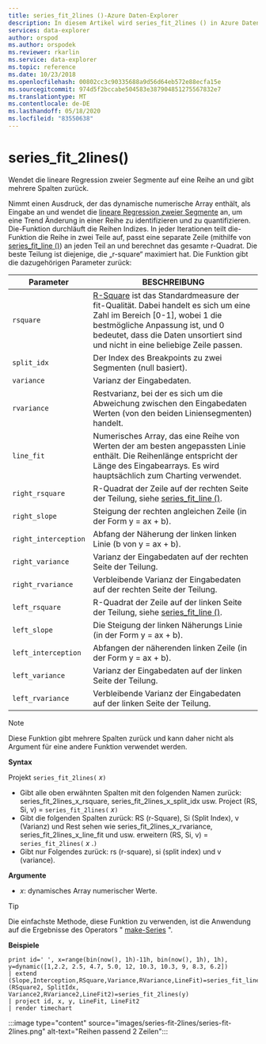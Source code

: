 ```yaml
---
title: series_fit_2lines ()-Azure Daten-Explorer
description: In diesem Artikel wird series_fit_2lines () in Azure Daten-Explorer beschrieben.
services: data-explorer
author: orspod
ms.author: orspodek
ms.reviewer: rkarlin
ms.service: data-explorer
ms.topic: reference
ms.date: 10/23/2018
ms.openlocfilehash: 00802cc3c90335688a9d56d64eb572e88ecfa15e
ms.sourcegitcommit: 974d5f2bccabe504583e387904851275567832e7
ms.translationtype: MT
ms.contentlocale: de-DE
ms.lasthandoff: 05/18/2020
ms.locfileid: "83550638"
---
```

# <a name="series_fit_2lines"></a>series_fit_2lines()

Wendet die lineare Regression zweier Segmente auf eine Reihe an und gibt mehrere Spalten zurück.  

Nimmt einen Ausdruck, der das dynamische numerische Array enthält, als Eingabe an und wendet die [lineare Regression zweier Segmente](https://en.wikipedia.org/wiki/Segmented_regression) an, um eine Trend Änderung in einer Reihe zu identifizieren und zu quantifizieren. Die-Funktion durchläuft die Reihen Indizes. In jeder Iterationen teilt die-Funktion die Reihe in zwei Teile auf, passt eine separate Zeile (mithilfe von [series_fit_line ()](series-fit-linefunction.md)) an jeden Teil an und berechnet das gesamte r-Quadrat. Die beste Teilung ist diejenige, die „r-square“ maximiert hat. Die Funktion gibt die dazugehörigen Parameter zurück:


|Parameter  |BESCHREIBUNG  |
|---------|---------|
|`rsquare`     | [R-Square](https://en.wikipedia.org/wiki/Coefficient_of_determination) ist das Standardmeasure der fit-Qualität. Dabei handelt es sich um eine Zahl im Bereich [0-1], wobei 1 die bestmögliche Anpassung ist, und 0 bedeutet, dass die Daten unsortiert sind und nicht in eine beliebige Zeile passen.        |
|`split_idx`     |   Der Index des Breakpoints zu zwei Segmenten (null basiert).      |
|`variance`     | Varianz der Eingabedaten.        |
|`rvariance`     | Restvarianz, bei der es sich um die Abweichung zwischen den Eingabedaten Werten (von den beiden Liniensegmenten) handelt.        |
|`line_fit`     | Numerisches Array, das eine Reihe von Werten der am besten angepassten Linie enthält. Die Reihenlänge entspricht der Länge des Eingabearrays. Es wird hauptsächlich zum Charting verwendet.        |
|`right_rsquare`     | R-Quadrat der Zeile auf der rechten Seite der Teilung, siehe [series_fit_line ()](series-fit-linefunction.md).        |
|`right_slope`     | Steigung der rechten angleichen Zeile (in der Form y = ax + b).         |
|`right_interception`     |  Abfang der Näherung der linken linken Linie (b von y = ax + b).       |
|`right_variance`    | Varianz der Eingabedaten auf der rechten Seite der Teilung.        |
|`right_rvariance`     | Verbleibende Varianz der Eingabedaten auf der rechten Seite der Teilung.        |
|`left_rsquare`     | R-Quadrat der Zeile auf der linken Seite der Teilung, siehe [series_fit_line ()](series-fit-linefunction.md).        |
|`left_slope`    | Die Steigung der linken Näherungs Linie (in der Form y = ax + b).        |
|`left_interception`     |   Abfangen der näherenden linken Zeile (in der Form y = ax + b).      |
|`left_variance`     | Varianz der Eingabedaten auf der linken Seite der Teilung.        |
|`left_rvariance`     | Verbleibende Varianz der Eingabedaten auf der linken Seite der Teilung.        |


> [!Note]
> Diese Funktion gibt mehrere Spalten zurück und kann daher nicht als Argument für eine andere Funktion verwendet werden.

**Syntax**

Projekt `series_fit_2lines(` *x*`)`
* Gibt alle oben erwähnten Spalten mit den folgenden Namen zurück: series_fit_2lines_x_rsquare, series_fit_2lines_x_split_idx usw.
Project (RS, Si, v) = `series_fit_2lines(` *x*`)`
* Gibt die folgenden Spalten zurück: RS (r-Square), Si (Split Index), v (Varianz) und Rest sehen wie series_fit_2lines_x_rvariance, series_fit_2lines_x_line_fit und usw. erweitern (RS, Si, v) = `series_fit_2lines(` *x* .`)`
* Gibt nur Folgendes zurück: rs (r-square), si (split index) und v (variance).
  
**Argumente**

* *x*: dynamisches Array numerischer Werte.  

> [!TIP]
> Die einfachste Methode, diese Funktion zu verwenden, ist die Anwendung auf die Ergebnisse des Operators " [make-Series](make-seriesoperator.md) ".

**Beispiele**

<!-- csl: https://help.kusto.windows.net:443/Samples -->
```kusto
print id=' ', x=range(bin(now(), 1h)-11h, bin(now(), 1h), 1h), y=dynamic([1,2.2, 2.5, 4.7, 5.0, 12, 10.3, 10.3, 9, 8.3, 6.2])
| extend (Slope,Interception,RSquare,Variance,RVariance,LineFit)=series_fit_line(y), (RSquare2, SplitIdx, Variance2,RVariance2,LineFit2)=series_fit_2lines(y)
| project id, x, y, LineFit, LineFit2
| render timechart
```

:::image type="content" source="images/series-fit-2lines/series-fit-2lines.png" alt-text="Reihen passend 2 Zeilen":::
